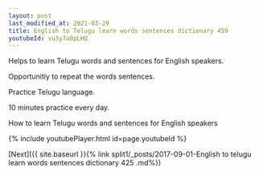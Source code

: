 ```yaml
---
layout: post
last_modified_at: 2021-03-29
title: English to Telugu learn words sentences dictionary 459 
youtubeId: vu3y7a0pLHQ
---
```

 
 
Helps to learn Telugu words and sentences for English speakers.

Opportunitiy to repeat the words sentences. 

Practice Telugu language. 
 
10 minutes practice every day. 
 
How to learn Telugu words and sentences for English speakers 
 
{% include youtubePlayer.html id=page.youtubeId %}
 
 
[Next]({{ site.baseurl }}{% link  split1/_posts/2017-09-01-English to telugu learn words sentences dictionary 425 .md%})
 
